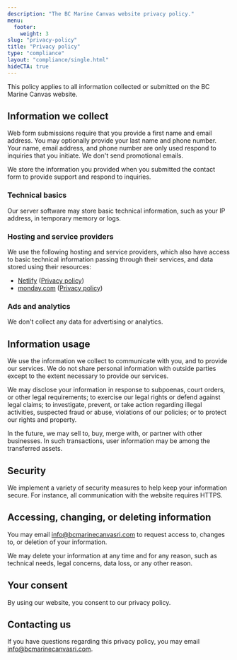 ```yaml
---
description: "The BC Marine Canvas website privacy policy."
menu:
  footer:
    weight: 3
slug: "privacy-policy"
title: "Privacy policy"
type: "compliance"
layout: "compliance/single.html"
hideCTA: true
---
```


This policy applies to all information collected or submitted on the BC Marine
Canvas website.

## Information we collect

Web form submissions require that you provide a first name and email address.
You may optionally provide your last name and phone number. Your name, email
address, and phone number are only used respond to inquiries that you initiate.
We don't send promotional emails.

We store the information you provided when you submitted the contact form to
provide support and respond to inquiries.

### Technical basics

Our server software may store basic technical information, such as your IP
address, in temporary memory or logs.

### Hosting and service providers

We use the following hosting and service providers, which also have access to
basic technical information passing through their services, and data stored
using their resources:

- [Netlify](https://www.netlify.com/) ([Privacy policy](https://www.netlify.com/privacy/))
- [monday.com](https://monday.com/) ([Privacy policy](https://www.monday.com/privacy))

### Ads and analytics

We don't collect any data for advertising or analytics.

## Information usage

We use the information we collect to communicate with you, and to provide our
services. We do not share personal information with outside parties except to
the extent necessary to provide our services.

We may disclose your information in response to subpoenas, court orders, or
other legal requirements; to exercise our legal rights or defend against legal
claims; to investigate, prevent, or take action regarding illegal activities,
suspected fraud or abuse, violations of our policies; or to protect our rights
and property.

In the future, we may sell to, buy, merge with, or partner with other
businesses. In such transactions, user information may be among the transferred
assets.

## Security

We implement a variety of security measures to help keep your information
secure. For instance, all communication with the website requires HTTPS.

## Accessing, changing, or deleting information

You may email info@bcmarinecanvasri.com to request access to, changes to, or
deletion of your information.

We may delete your information at any time and for any reason, such as technical
needs, legal concerns, data loss, or any other reason.

## Your consent

By using our website, you consent to our privacy policy.

## Contacting us

If you have questions regarding this privacy policy, you may email
info@bcmarinecanvasri.com.
